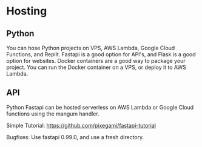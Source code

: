 # Hosting

## Python

You can hose Python projects on VPS, AWS Lambda, Google Cloud Functions, and Replit.
Fastapi is a good option for API's, and Flask is a good option for websites.
Docker containers are a good way to package your project.
You can run the Docker container on a VPS, or deploy it to AWS Lambda.

## API

Python Fastapi can be hosted serverless on AWS Lambda or Google Cloud functions using the mangum handler.

Simple Tutorial: https://github.com/pixegami/fastapi-tutorial

Bugfixes: Use fastapi 0.99.0, and use a fresh directory.
